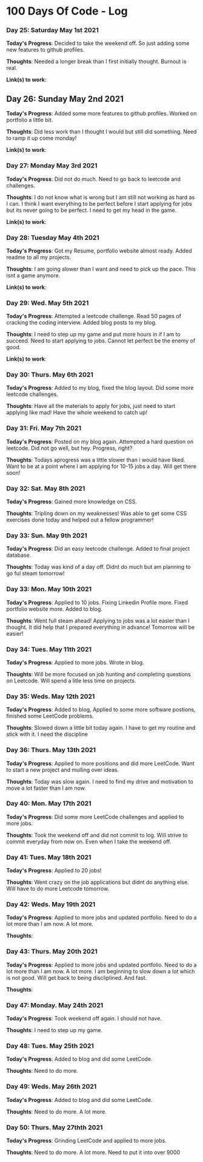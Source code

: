 # 100 Days Of Code - Log

### Day 25: Saturday May 1st 2021

**Today's Progress**: Decided to take the weekend off. So just adding some new features to github profiles.

**Thoughts**: Needed a longer break than I first initially thought. Burnout is real.

**Link(s) to work**:

## Day 26: Sunday May 2nd 2021

**Today's Progress**: Added some more features to github profiles. Worked on portfolio a little bit.

**Thoughts**: Did less work than I thought I would but still did something. Need to ramp it up come monday!

**Link(s) to work**:

### Day 27: Monday May 3rd 2021

**Today's Progress**: Did not do much. Need to go back to leetcode and challenges.

**Thoughts**: I do not know what is wrong but I am still not working as hard as I can. I think I want everything to be perfect before I start applying for jobs but its never going to be perfect. I need to get my head in the game.

**Link(s) to work**:

### Day 28: Tuesday May 4th 2021

**Today's Progress**: Got my Resume, portfolio website almost ready. Added readme to all my projects.

**Thoughts**: I am going slower than I want and need to pick up the pace. This isnt a game anymore. 

**Link(s) to work**:

### Day 29: Wed. May 5th 2021

**Today's Progress**: Attempted a leetcode challenge. Read 50 pages of cracking the coding interview. Added blog posts to my blog. 

**Thoughts**: I need to step up my game and put more hours in if I am to succeed. Need to start applying to jobs. Cannot let perfect be the enemy of good.

**Link(s) to work**:

### Day 30: Thurs. May 6th 2021

**Today's Progress**: Added to my blog, fixed the blog layout. Did some more leetcode challenges.

**Thoughts**: Have all the materials to apply for jobs, just need to start applying like mad! Have the whole weekend to catch up!

### Day 31: Fri. May 7th 2021

**Today's Progress**: Posted on my blog again. Attempted a hard question on leetcode. Did not go well, but hey. Progress, right? 

**Thoughts**: Todays aprogress was a little slower than i would have liked. Want to be at a point where I am applying for 10-15 jobs a day. Will get there soon!

### Day 32: Sat. May 8th 2021

**Today's Progress**: Gained more knowledge on CSS. 

**Thoughts**: Tripling down on my weaknesses! Was able to get some CSS exercises done today and helped out a fellow programmer! 

### Day 33: Sun. May 9th 2021

**Today's Progress**: Did an easy leetcode challenge. Added to final project database.

**Thoughts**: Today was kind of a day off. Didnt do much but am planning to go ful steam tomorrow!

### Day 33: Mon. May 10th 2021

**Today's Progress**: Applied to 10 jobs. Fixing Linkedin Profile more. Fixed portfolio website more. Added to blog.

**Thoughts**: Went full steam ahead! Applying to jobs was a lot easier than I thought. It did help that I prepared everything in advance! Tomorrow will be easier!

### Day 34: Tues. May 11th 2021

**Today's Progress**: Applied to more jobs. Wrote in blog.

**Thoughts**: Will be more focused on job hunting and completing questions on Leetcode. Will spend a litle less time on projects.

### Day 35: Weds. May 12th 2021

**Today's Progress**: Added to blog, Applied to some more software postions, finished some LeetCode problems.

**Thoughts**: Slowed down a little bit today again. I have to get my routine and stick with it. I need the discipline

### Day 36: Thurs. May 13th 2021

**Today's Progress**: Applied to more positions and did more LeetCode. Want to start a new project and mulling over ideas.

**Thoughts**: Today was slow again. I need to find my drive and motivation to move a lot faster than I am now.

### Day 40: Mon. May 17th 2021

**Today's Progress**: Did some more LeetCode challenges and applied to more jobs.

**Thoughts**: Took the weekend off and did not commit to log. Will strive to commit everyday from now on. Even when I take the weekend off.

### Day 41: Tues. May 18th 2021

**Today's Progress**: Applied to 20 jobs!

**Thoughts**: Went crazy on the job applications but didnt do anything else. Will have to do more Leetcode tomorrow.

### Day 42: Weds. May 19th 2021

**Today's Progress**: Applied to more jobs and updated portfolio. Need to do a lot more than I am now. A lot more.

**Thoughts**: 

### Day 43: Thurs. May 20th 2021

**Today's Progress**: Applied to more jobs and updated portfolio. Need to do a lot more than I am now. A lot more. I am beginning to slow down a lot which is not good. Will get back to being discliplined. And fast.

**Thoughts**:

### Day 47: Monday. May 24th 2021

**Today's Progress**: Took weekend off again. I should not have.

**Thoughts**: I need to step up my game.

### Day 48: Tues. May 25th 2021

**Today's Progress**: Added to blog and did some LeetCode.

**Thoughts**: Need to do more. 

### Day 49: Weds. May 26th 2021

**Today's Progress**: Added to blog and did some LeetCode.

**Thoughts**: Need to do more. A lot more.

### Day 50: Thurs. May 27thth 2021

**Today's Progress**: Grinding LeetCode and applied to more jobs.

**Thoughts**: Need to do more. A lot more. Need to put it into over 9000